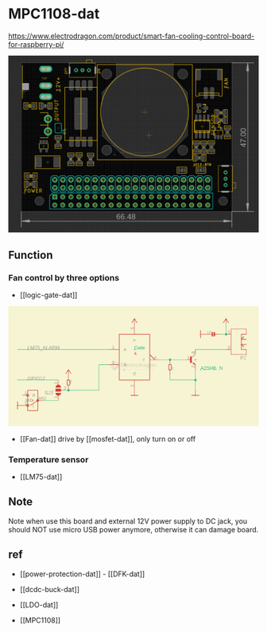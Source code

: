 
# MPC1108-dat

https://www.electrodragon.com/product/smart-fan-cooling-control-board-for-raspberry-pi/


![](2024-07-08-18-28-25.png)




## Function 

### Fan control by three options 

- [[logic-gate-dat]]


![](2025-02-03-17-08-52.png)

- [[Fan-dat]] drive by [[mosfet-dat]], only turn on or off

### Temperature sensor 

- [[LM75-dat]]


## Note 

Note when use this board and external 12V power supply to DC jack, you should NOT use micro USB power anymore, otherwise it can damage board.






## ref 

- [[power-protection-dat]] - [[DFK-dat]]

- [[dcdc-buck-dat]]

- [[LDO-dat]]

- [[MPC1108]]

